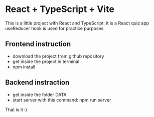 # React + TypeScript + Vite

This is a little project with React and TypeScript, it is a React quiz app
useReducer hook is used for practice purposes

## Frontend instruction

- download the project from github repository
- get inside the project in terminal
- npm install

## Backend instraction

- get inside the folder DATA
- start server with this command: npm run server

That is it :)
